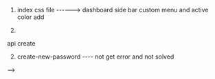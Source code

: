 1. index css file ------> dashboard side bar custom menu and active color add

2.

<!-- redun intrigation api -->
<!-- 
1. features---> api create

2. create-new-password ---- not get error and not solved

-->
